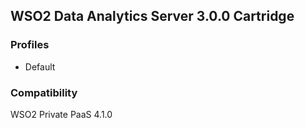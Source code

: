 ## WSO2 Data Analytics Server 3.0.0 Cartridge

### Profiles

   - Default

### Compatibility

WSO2 Private PaaS 4.1.0